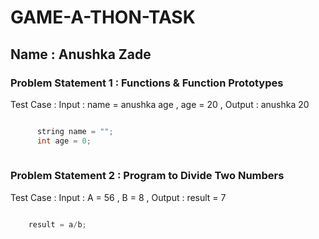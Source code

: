 # GAME-A-THON-TASK
## Name : Anushka Zade
### Problem Statement 1 : Functions & Function Prototypes
Test Case : Input : name = anushka age , age = 20 , Output : anushka 20

```c

      string name = "";
      int age = 0;
      
```

###  Problem Statement 2 : Program to Divide Two Numbers
Test Case : Input : A = 56 , B = 8 , Output : result = 7

```c 

    result = a/b;
    
```
